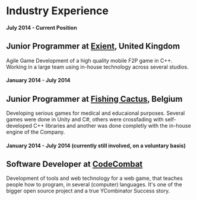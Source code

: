 # Industry Experience

#### July 2014 - Current Position

## Junior Programmer at [Exient](http://www.exient.com), United Kingdom

Agile Game Development of a high quality mobile F2P game in C++. Working in a large team using in-house technology across several studios.

#### January 2014 - July 2014

## Junior Programmer at [Fishing Cactus](http://www.fishingcactus.com), Belgium

Developing serious games for medical and educaional purposes. Several games were done in Unity and C#, others were crossfading with self-developed C++ libraries and another was done completly with the in-house engine of the Company.

#### January 2014 - July 2014 (currently still involved, on a voluntary basis)

## Software Developer at [CodeCombat](http://www.codecombat.com)

Development of tools and web technology for a web game, that teaches people how to program, in several (computer) languages. It's one of the bigger open source project and a true YCombinator Success story.

